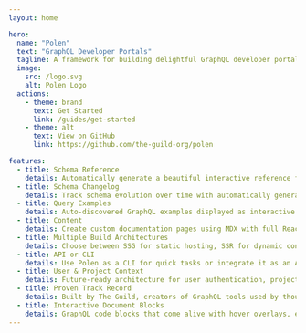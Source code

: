 ```yaml
---
layout: home

hero:
  name: "Polen"
  text: "GraphQL Developer Portals"
  tagline: A framework for building delightful GraphQL developer portals by The Guild
  image:
    src: /logo.svg
    alt: Polen Logo
  actions:
    - theme: brand
      text: Get Started
      link: /guides/get-started
    - theme: alt
      text: View on GitHub
      link: https://github.com/the-guild-org/polen

features:
  - title: Schema Reference
    details: Automatically generate a beautiful interactive reference from your GraphQL schema.
  - title: Schema Changelog
    details: Track schema evolution over time with automatically generated changelogs showing additions, removals, and modifications.
  - title: Query Examples
    details: Auto-discovered GraphQL examples displayed as interactive tabbed code blocks with validation.
  - title: Content
    details: Create custom documentation pages using MDX with full React component support and GraphQL-aware components.
  - title: Multiple Build Architectures
    details: Choose between SSG for static hosting, SSR for dynamic content, or SPA for client-side apps.
  - title: API or CLI
    details: Use Polen as a CLI for quick tasks or integrate it as an API in your build pipeline.
  - title: User & Project Context
    details: Future-ready architecture for user authentication, project switching, and personalized documentation experiences.
  - title: Proven Track Record
    details: Built by The Guild, creators of GraphQL tools used by thousands of developers worldwide.
  - title: Interactive Document Blocks
    details: GraphQL code blocks that come alive with hover overlays, error detection, inline hints, click-to-explore, and more.
---
```

